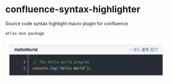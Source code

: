 # confluence-syntax-highlighter
Source code syntax highlight macro plugin for confluence

```bash
atlas-mvn package
```

![screenshot](./img/screenshot.jpg)
